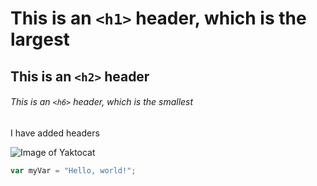 # This is an `<h1>` header, which is the largest

## This is an `<h2>` header

###### This is an `<h6>` header, which is the smallest

I have added headers

![Image of Yaktocat](https://octodex.github.com/images/yaktocat.png)

``` javascript
var myVar = "Hello, world!";
```
